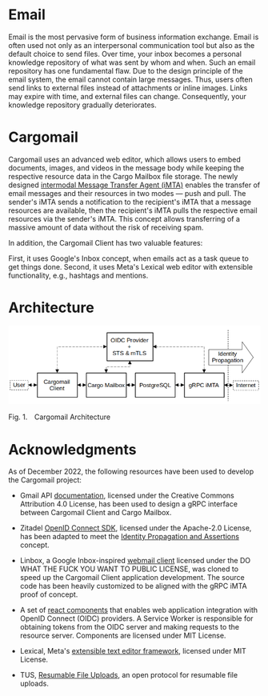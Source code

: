 # Email

Email is the most pervasive form of business information exchange. Email is often used not only as an interpersonal communication tool but also as the default choice to send files. Over time, your inbox becomes a personal knowledge repository of what was sent by whom and when. Such an email repository has one fundamental flaw. Due to the design principle of the email system, the email cannot contain large messages. Thus, users often send links to external files instead of attachments or inline images. Links may expire with time, and external files can change. Consequently, your knowledge repository gradually deteriorates.

# Cargomail

Cargomail uses an advanced web editor, which allows users to embed documents, images, and videos in the message body while keeping the respective resource data in the Cargo Mailbox file storage. The newly designed [intermodal Message Transfer Agent (iMTA)](https://github.com/cargomail-org/imta) enables the transfer of email messages and their resources in two modes — push and pull. The sender's iMTA sends a notification to the recipient's iMTA that a message resources are available, then the recipient's iMTA pulls the respective email resources via the sender's iMTA. This concept allows transferring of a massive amount of data without the risk of receiving spam.

In addition, the Cargomail Client has two valuable features:

First, it uses Google's Inbox concept, when emails act as a task queue to get things done.
Second, it uses Meta's Lexical web editor with extensible functionality, e.g., hashtags and mentions.

# Architecture

![Architecture](./images/cargomail_architecture.png)

<p class="figure">
Fig.&nbsp;1.&emsp;Cargomail Architecture
</p>

# Acknowledgments

As of December 2022, the following resources have been used to develop the Cargomail project:

* Gmail API [documentation](https://developers.google.com/gmail/api/reference/rest), licensed under the Creative Commons Attribution 4.0 License, has been used to design a gRPC interface between Cargomail Client and Cargo Mailbox.

* Zitadel [OpenID Connect SDK](https://github.com/zitadel/oidc), licensed under the Apache-2.0 License, has been adapted to meet the [Identity Propagation and Assertions](https://github.com/cargomail-org/identity-propagation-and-assertions) concept.

* Linbox, a Google Inbox-inspired [webmail client](https://github.com/yanglin5689446/linbox) licensed under the DO WHAT THE FUCK YOU WANT TO PUBLIC LICENSE, was cloned to speed up the Cargomail Client application development. The source code has been heavily customized to be aligned with the gRPC iMTA proof of concept.

* A set of [react components](https://github.com/AxaGuilDEv/react-oidc) that enables web application integration with OpenID Connect (OIDC) providers. A Service Worker is responsible for obtaining tokens from the OIDC server and making requests to the resource server. Components are licensed under MIT License.

* Lexical, Meta's [extensible text editor framework](https://github.com/facebook/lexical), licensed under MIT License.

* TUS, [Resumable File Uploads](https://github.com/tus), an open protocol for resumable file uploads.
